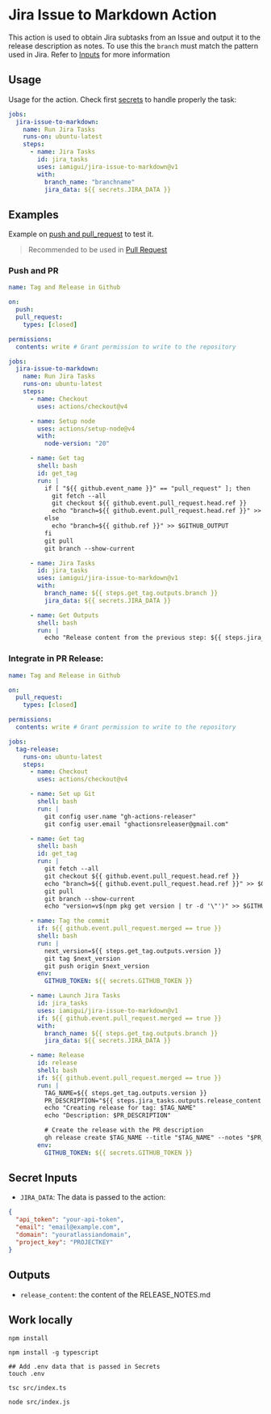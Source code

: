 # Jira Issue to Markdown Action

This action is used to obtain Jira subtasks from an Issue and output it to the release description as notes. To use this the `branch` must match the pattern used in Jira. Refer to [Inputs](#inputs) for more information

## Usage

Usage for the action. Check first [secrets](#secret-inputs) to handle properly the task:

```YAML
jobs:
  jira-issue-to-markdown:
    name: Run Jira Tasks
    runs-on: ubuntu-latest
    steps:
      - name: Jira Tasks
        id: jira_tasks
        uses: iamigui/jira-issue-to-markdown@v1
        with:
          branch_name: "branchname"
          jira_data: ${{ secrets.JIRA_DATA }}
```

## Examples

Example on [push and pull_request](#push-and-pr) to test it.

> Recommended to be used in [Pull Request](#integrate-in-pr-release)

### Push and PR

```YAML
name: Tag and Release in Github

on:
  push:
  pull_request:
    types: [closed]

permissions:
  contents: write # Grant permission to write to the repository

jobs:
  jira-issue-to-markdown:
    name: Run Jira Tasks
    runs-on: ubuntu-latest
    steps:
      - name: Checkout
        uses: actions/checkout@v4

      - name: Setup node
        uses: actions/setup-node@v4
        with:
          node-version: "20"

      - name: Get tag
        shell: bash
        id: get_tag
        run: |
          if [ "${{ github.event_name }}" == "pull_request" ]; then
            git fetch --all
            git checkout ${{ github.event.pull_request.head.ref }}
            echo "branch=${{ github.event.pull_request.head.ref }}" >> $GITHUB_OUTPUT
          else
            echo "branch=${{ github.ref }}" >> $GITHUB_OUTPUT
          fi
          git pull
          git branch --show-current

      - name: Jira Tasks
        id: jira_tasks
        uses: iamigui/jira-issue-to-markdown@v1
        with:
          branch_name: ${{ steps.get_tag.outputs.branch }}
          jira_data: ${{ secrets.JIRA_DATA }}

      - name: Get Outputs
        shell: bash
        run: |
          echo "Release content from the previous step: ${{ steps.jira_tasks.outputs.release_content }}"
```

### Integrate in PR Release:

```YAML
name: Tag and Release in Github

on:
  pull_request:
    types: [closed]

permissions:
  contents: write # Grant permission to write to the repository

jobs:
  tag-release:
    runs-on: ubuntu-latest
    steps:
      - name: Checkout
        uses: actions/checkout@v4

      - name: Set up Git
        shell: bash
        run: |
          git config user.name "gh-actions-releaser"
          git config user.email "ghactionsreleaser@gmail.com"

      - name: Get tag
        shell: bash
        id: get_tag
        run: |
          git fetch --all
          git checkout ${{ github.event.pull_request.head.ref }}
          echo "branch=${{ github.event.pull_request.head.ref }}" >> $GITHUB_OUTPUT
          git pull
          git branch --show-current
          echo "version=v$(npm pkg get version | tr -d '\"')" >> $GITHUB_OUTPUT

      - name: Tag the commit
        if: ${{ github.event.pull_request.merged == true }}
        shell: bash
        run: |
          next_version=${{ steps.get_tag.outputs.version }}
          git tag $next_version
          git push origin $next_version
        env:
          GITHUB_TOKEN: ${{ secrets.GITHUB_TOKEN }}

      - name: Launch Jira Tasks
        id: jira_tasks
        uses: iamigui/jira-issue-to-markdown@v1
        if: ${{ github.event.pull_request.merged == true }}
        with:
          branch_name: ${{ steps.get_tag.outputs.branch }}
          jira_data: ${{ secrets.JIRA_DATA }}

      - name: Release
        id: release
        shell: bash
        if: ${{ github.event.pull_request.merged == true }}
        run: |
          TAG_NAME=${{ steps.get_tag.outputs.version }}
          PR_DESCRIPTION="${{ steps.jira_tasks.outputs.release_content }}"
          echo "Creating release for tag: $TAG_NAME"
          echo "Description: $PR_DESCRIPTION"

          # Create the release with the PR description
          gh release create $TAG_NAME --title "$TAG_NAME" --notes "$PR_DESCRIPTION"
        env:
          GITHUB_TOKEN: ${{ secrets.GITHUB_TOKEN }}
```

## Secret Inputs

- `JIRA_DATA`: The data is passed to the action:

```JSON
{
  "api_token": "your-api-token",
  "email": "email@example.com",
  "domain": "youratlassiandomain",
  "project_key": "PROJECTKEY"
}
```

## Outputs

- `release_content`: the content of the RELEASE_NOTES.md

## Work locally

```shell
npm install

npm install -g typescript

## Add .env data that is passed in Secrets
touch .env

tsc src/index.ts

node src/index.js
```

